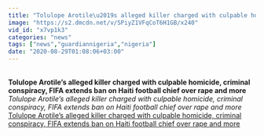 ```yaml
---
title: "Tolulope Arotile\u2019s alleged killer charged with culpable homicide, criminal conspiracy, FIFA extends ban on Haiti football chief over rape and more"
image: "https://s2.dmcdn.net/v/SPiyZ1VFqCoT6H1GB/x240"
vid_id: "x7vp1k3"
categories: "news"
tags: ["news","guardiannigeria","nigeria"]
date: "2020-08-29T01:08:06+03:00"
---
```

<br><b>Tolulope Arotile’s alleged killer charged with culpable homicide, criminal conspiracy, FIFA extends ban on Haiti football chief over rape and more</b><br> <i>Tolulope Arotile’s alleged killer charged with culpable homicide, criminal conspiracy, FIFA extends ban on Haiti football chief over rape and more</i><br> <u>Tolulope Arotile’s alleged killer charged with culpable homicide, criminal conspiracy, FIFA extends ban on Haiti football chief over rape and more</u>
